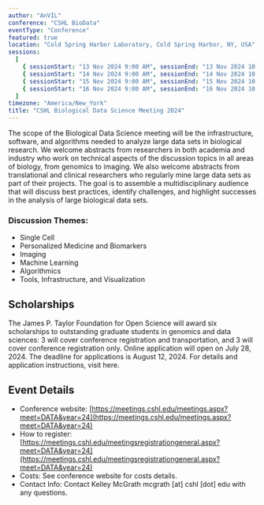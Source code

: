 ```yaml
---
author: "AnVIL"
conference: "CSHL BioData"
eventType: "Conference"
featured: true
location: "Cold Spring Harbor Laboratory, Cold Spring Harbor, NY, USA"
sessions:
  [
    { sessionStart: "13 Nov 2024 9:00 AM", sessionEnd: "13 Nov 2024 10:00PM" },
    { sessionStart: "14 Nov 2024 9:00 AM", sessionEnd: "14 Nov 2024 10:00PM" },
    { sessionStart: "15 Nov 2024 9:00 AM", sessionEnd: "15 Nov 2024 10:00PM" },
    { sessionStart: "16 Nov 2024 9:00 AM", sessionEnd: "16 Nov 2024 10:00PM" },
  ]
timezone: "America/New_York"
title: "CSHL Biological Data Science Meeting 2024"
---
```


<event-hero></event-hero>

The scope of the Biological Data Science meeting will be the infrastructure, software, and algorithms needed to analyze large data sets in biological research. We welcome abstracts from researchers in both academia and industry who work on technical aspects of the discussion topics in all areas of biology, from genomics to imaging. We also welcome abstracts from translational and clinical researchers who regularly mine large data sets as part of their projects. The goal is to assemble a multidisciplinary audience that will discuss best practices, identify challenges, and highlight successes in the analysis of large biological data sets.

### Discussion Themes:

- Single Cell
- Personalized Medicine and Biomarkers
- Imaging
- Machine Learning
- Algorithmics
- Tools, Infrastructure, and Visualization

## Scholarships

The James P. Taylor Foundation for Open Science will award six scholarships to outstanding graduate students in genomics and data sciences: 3 will cover conference registration and transportation, and 3 will cover conference registration only. Online application will open on July 28, 2024. The deadline for applications is August 12, 2024. For details and application instructions, visit here.

## Event Details

- Conference website: [https://meetings.cshl.edu/meetings.aspx?meet=DATA&year=24](https://meetings.cshl.edu/meetings.aspx?meet=DATA&year=24)
- How to register: [https://meetings.cshl.edu/meetingsregistrationgeneral.aspx?meet=DATA&year=24](https://meetings.cshl.edu/meetingsregistrationgeneral.aspx?meet=DATA&year=24)
- Costs: See conference website for costs details.
- Contact Info: Contact Kelley McGrath mcgrath [at] cshl [dot] edu with any questions.
